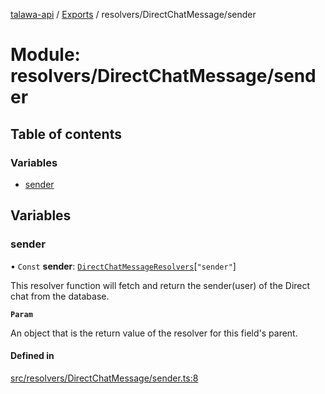[talawa-api](../README.md) / [Exports](../modules.md) / resolvers/DirectChatMessage/sender

# Module: resolvers/DirectChatMessage/sender

## Table of contents

### Variables

- [sender](resolvers_DirectChatMessage_sender.md#sender)

## Variables

### sender

• `Const` **sender**: [`DirectChatMessageResolvers`](types_generatedGraphQLTypes.md#directchatmessageresolvers)[``"sender"``]

This resolver function will fetch and return the sender(user) of the Direct chat from the database.

**`Param`**

An object that is the return value of the resolver for this field's parent.

#### Defined in

[src/resolvers/DirectChatMessage/sender.ts:8](https://github.com/PalisadoesFoundation/talawa-api/blob/4145524/src/resolvers/DirectChatMessage/sender.ts#L8)
